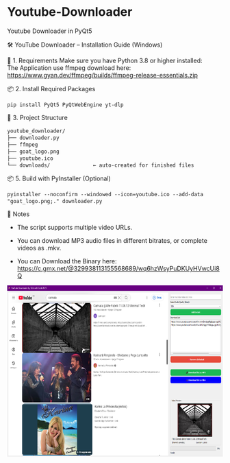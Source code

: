 # Youtube-Downloader
Youtube Downloader in PyQt5

🛠️ YouTube Downloader – Installation Guide (Windows)

📁 1. Requirements
    Make sure you have Python 3.8 or higher installed:  
    The Application use ffmpeg download here: https://www.gyan.dev/ffmpeg/builds/ffmpeg-release-essentials.zip


📦 2. Install Required Packages
    
    pip install PyQt5 PyQtWebEngine yt-dlp


📂 3. Project Structure

    youtube_downloader/
    ├── downloader.py           
    ├── ffmpeg                  
    ├── goat_logo.png           
    ├── youtube.ico             
    └── downloads/              ← auto-created for finished files



📦 5. Build with PyInstaller (Optional)
    
    pyinstaller --noconfirm --windowed --icon=youtube.ico --add-data "goat_logo.png;." downloader.py


📌 Notes
- The script supports multiple video URLs.
- You can download MP3 audio files in different bitrates, or complete videos as .mkv.

- You can Download the Binary here: https://c.gmx.net/@329938113155568689/wq6hzWsyPuDKUyHVwcUi8Q
  

<img src="https://github.com/GoatWithCode/Youtube-Downloader/blob/main/Screenshot%202025-05-19%20152554.png" alt="Girl in a jacket" width="800" height="400">

